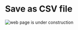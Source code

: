 # Save as CSV file

![web page is under construction](https://docimages.blob.core.chinacloudapi.cn/images/commingsoon20210514.jpg)
